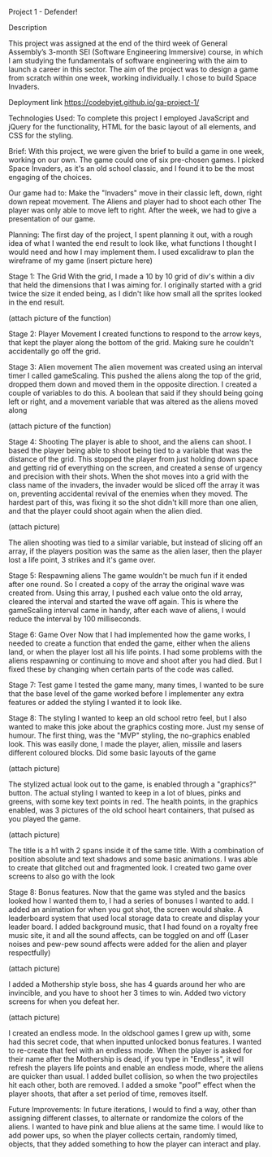 Project 1 - Defender!

Description

This project was assigned at the end of the third week of General Assembly’s 3-month SEI (Software Engineering Immersive) course, in which I am studying the fundamentals of software engineering with the aim to launch a career in this sector. The aim of the project was to design a game from scratch within one week, working individually. I chose to build Space Invaders.

Deployment link
https://codebyjet.github.io/ga-project-1/

Technologies Used:
To complete this project I employed JavaScript and jQuery for the functionality, HTML for the basic layout of all elements, and CSS for the styling.

Brief:
With this project, we were given the brief to build a game in one week, working on our own. The game could one of six pre-chosen games. I picked Space Invaders, as it's an old school classic, and I found it to be the most engaging of the choices.

Our game had to:
Make the "Invaders" move in their classic left, down, right down repeat movement.
The Aliens and player had to shoot each other
The player was only able to move left to right.
After the week, we had to give a presentation of our game.

Planning:
The first day of the project, I spent planning it out, with a rough idea of what I wanted the end result to look like, what functions I thought I would need and how I may implement them. I used excalidraw to plan the wireframe of my game
(insert picture here)

Stage 1: The Grid
With the grid, I made a 10 by 10 grid of div's within a div that held the dimensions that I was aiming for. I originally started with a grid twice the size it ended being, as I didn't like how small all the sprites looked in the end result.

(attach picture of the function)

Stage 2: Player Movement
I created functions to respond to the arrow keys, that kept the player along the bottom of the grid. Making sure he couldn't accidentally go off the grid.

Stage 3: Alien movement
The alien movement was created using an interval timer I called gameScaling. This pushed the aliens along the top of the grid, dropped them down and moved them in the opposite direction. I created a couple of variables to do this. A boolean that said if they should being going left or right, and a movement variable that was altered as the aliens moved along

(attach picture of the function)

Stage 4: Shooting
The player is able to shoot, and the aliens can shoot. I based the player being able to shoot being tied to a variable that was the distance of the grid. This stopped the player from just holding down space and getting rid of everything on the screen, and created a sense of urgency and precision with their shots.
When the shot moves into a grid with the class name of the invaders, the invader would be sliced off the array it was on, preventing accidental revival of the enemies when they moved. The hardest part of this, was fixing it so the shot didn't kill more than one alien, and that the player could shoot again when the alien died.

(attach picture)

The alien shooting was tied to a similar variable, but instead of slicing off an array, if the players position was the same as the alien laser, then the player lost a life point, 3 strikes and it's game over.

Stage 5: Respawning aliens
The game wouldn't be much fun if it ended after one round. So I created a copy of the array the original wave was created from. Using this array, I pushed each value onto the old array, cleared the interval and started the wave off again.
This is where the gameScaling interval came in handy, after each wave of aliens, I would reduce the interval by 100 milliseconds.


Stage 6: Game Over
Now that I had implemented how the game works, I needed to create a function that ended the game, either when the aliens land, or when the player lost all his life points.
I had some problems with the aliens respawning or continuing to move and shoot after you had died. But I fixed these by changing when certain parts of the code was called.

Stage 7: Test game
I tested the game many, many times, I wanted to be sure that the base level of the game worked before I implementer any extra features or added the styling I wanted it to look like.

Stage 8: The styling
I wanted to keep an old school retro feel, but I also wanted to make this joke about the graphics costing more. Just my sense of humour.
The first thing, was the "MVP" styling, the no-graphics enabled look. This was easily done, I made the player, alien, missile and lasers different coloured blocks. Did some basic layouts of the game

(attach picture)

The stylized actual look out to the game, is enabled through a "graphics?" button. The actual styling I wanted to keep in a lot of blues, pinks and greens, with some key text points in red.
The health points, in the graphics enabled, was 3 pictures of the old school heart containers, that pulsed as you played the game.

(attach picture)

The title is a h1 with 2 spans inside it of the same title. With a combination of position absolute and text shadows and some basic animations. I was able to create that glitched out and fragmented look.
I created two game over screens to also go with the look

Stage 8: Bonus features.
Now that the game was styled and the basics looked how I wanted them to, I had a series of bonuses I wanted to add.
I added an animation for when you got shot, the screen would shake.
A leaderboard system that used local storage data to create and display your leader board.
I added background music, that I had found on a royalty free music site, it and all the sound affects, can be toggled on and off (Laser noises and pew-pew sound affects were added for the alien and player respectfully)

(attach picture)

I added a Mothership style boss, she has 4 guards around her who are invincible, and you have to shoot her 3 times to win. 
Added two victory screens for when you defeat her.

(attach picture)

I created an endless mode. In the oldschool games I grew up with, some had this secret code, that when inputted unlocked bonus features. I wanted to re-create that feel with an endless mode. When the player is asked for their name after the Mothership is dead, if you type in "Endless", it will refresh the players life points and enable an endless mode, where the aliens are quicker than usual.
I added bullet collision, so when the two projectiles hit each other, both are removed.
I added a smoke "poof" effect when the player shoots, that after a set period of time, removes itself.

Future Improvements:
In future iterations, I would to find a way, other than assigning different classes, to alternate or randomize the colors of the aliens. I wanted to have pink and blue aliens at the same time. I would like to add power ups, so when the player collects certain, randomly timed, objects, that they added something to how the player can interact and play.